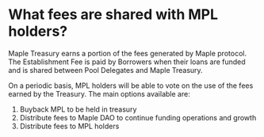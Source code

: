 # What fees are shared with MPL holders?

Maple Treasury earns a portion of the fees generated by Maple protocol. The Establishment Fee is  paid by Borrowers when their loans are funded and is shared between Pool Delegates and Maple Treasury.

On a periodic basis, MPL holders will be able to vote on the use of the fees earned by the Treasury. The main options available are:

1. Buyback MPL to be held in treasury
2. Distribute fees to Maple DAO to continue funding operations and growth
3. Distribute fees to MPL holders
